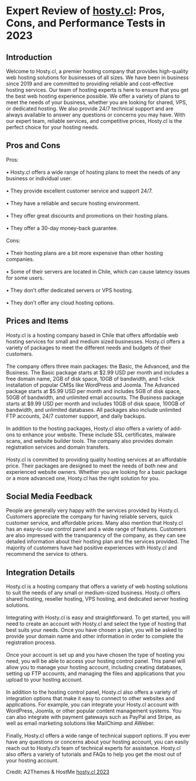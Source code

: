 <h1>Expert Review of <a href="https://a2themes.com/hostycl-reviews">hosty.cl</a>: Pros, Cons, and Performance Tests in 2023</h1>
<h2>Introduction</h2>
Welcome to Hosty.cl, a premier hosting company that provides high-quality web hosting solutions for businesses of all sizes. We have been in business since 2019 and are committed to providing reliable and cost-effective hosting services. Our team of hosting experts is here to ensure that you get the best web hosting experience possible. We offer a variety of plans to meet the needs of your business, whether you are looking for shared, VPS, or dedicated hosting. We also provide 24/7 technical support and are always available to answer any questions or concerns you may have. With our expert team, reliable services, and competitive prices, Hosty.cl is the perfect choice for your hosting needs.
<h2>Pros and Cons</h2>
Pros:<br><br>• Hosty.cl offers a wide range of hosting plans to meet the needs of any business or individual user.<br><br>• They provide excellent customer service and support 24/7.<br><br>• They have a reliable and secure hosting environment.<br><br>• They offer great discounts and promotions on their hosting plans.<br><br>• They offer a 30-day money-back guarantee.<br><br>Cons:<br><br>• Their hosting plans are a bit more expensive than other hosting companies.<br><br>• Some of their servers are located in Chile, which can cause latency issues for some users.<br><br>• They don’t offer dedicated servers or VPS hosting.<br><br>• They don’t offer any cloud hosting options.
<h2>Prices and Items</h2>
Hosty.cl is a hosting company based in Chile that offers affordable web hosting services for small and medium sized businesses. Hosty.cl offers a variety of packages to meet the different needs and budgets of their customers.<br><br>The company offers three main packages: the Basic, the Advanced, and the Business. The Basic package starts at $2.99 USD per month and includes a free domain name, 2GB of disk space, 10GB of bandwidth, and 1-click installation of popular CMSs like WordPress and Joomla. The Advanced package starts at $5.99 USD per month and includes 5GB of disk space, 50GB of bandwidth, and unlimited email accounts. The Business package starts at $9.99 USD per month and includes 10GB of disk space, 100GB of bandwidth, and unlimited databases. All packages also include unlimited FTP accounts, 24/7 customer support, and daily backups.<br><br>In addition to the hosting packages, Hosty.cl also offers a variety of add-ons to enhance your website. These include SSL certificates, malware scans, and website builder tools. The company also provides domain registration services and domain transfers.<br><br>Hosty.cl is committed to providing quality hosting services at an affordable price. Their packages are designed to meet the needs of both new and experienced website owners. Whether you are looking for a basic package or a more advanced one, Hosty.cl has the right solution for you.
<h2>Social Media Feedback</h2>
People are generally very happy with the services provided by Hosty.cl. Customers appreciate the company for having reliable servers, quick customer service, and affordable prices. Many also mention that Hosty.cl has an easy-to-use control panel and a wide range of features. Customers are also impressed with the transparency of the company, as they can see detailed information about their hosting plan and the services provided. The majority of customers have had positive experiences with Hosty.cl and recommend the service to others.
<h2>Integration Details</h2>
Hosty.cl is a hosting company that offers a variety of web hosting solutions to suit the needs of any small or medium-sized business. Hosty.cl offers shared hosting, reseller hosting, VPS hosting, and dedicated server hosting solutions.<br><br>Integrating with Hosty.cl is easy and straightforward. To get started, you will need to create an account with Hosty.cl and select the type of hosting that best suits your needs. Once you have chosen a plan, you will be asked to provide your domain name and other information in order to complete the registration process.<br><br>Once your account is set up and you have chosen the type of hosting you need, you will be able to access your hosting control panel. This panel will allow you to manage your hosting account, including creating databases, setting up FTP accounts, and managing the files and applications that you upload to your hosting account.<br><br>In addition to the hosting control panel, Hosty.cl also offers a variety of integration options that make it easy to connect to other websites and applications. For example, you can integrate your Hosty.cl account with WordPress, Joomla, or other popular content management systems. You can also integrate with payment gateways such as PayPal and Stripe, as well as email marketing solutions like MailChimp and AWeber.<br><br>Finally, Hosty.cl offers a wide range of technical support options. If you ever have any questions or concerns about your hosting account, you can easily reach out to Hosty.cl’s team of technical experts for assistance. Hosty.cl also offers a variety of tutorials and FAQs to help you get the most out of your hosting account.
<p>Credit: A2Themes & HostMe <a href="https://a2themes.com/hostycl-reviews">hosty.cl 2023</a></p>